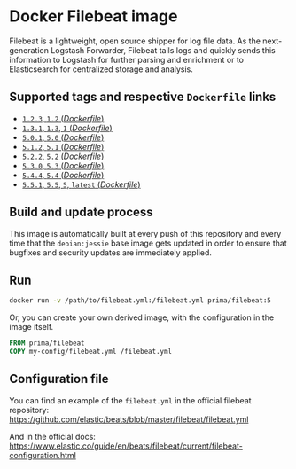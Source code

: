 # Docker Filebeat image

Filebeat is a lightweight, open source shipper for log file data. As the next-generation Logstash Forwarder, Filebeat tails logs and quickly sends this information to Logstash for further parsing and enrichment or to Elasticsearch for centralized storage and analysis.

## Supported tags and respective `Dockerfile` links

-	[`1.2.3`, `1.2` (*Dockerfile*)](https://github.com/primait/docker-filebeat/blob/master/1.2/Dockerfile)
-	[`1.3.1`, `1.3`, `1` (*Dockerfile*)](https://github.com/primait/docker-filebeat/blob/master/1.3/Dockerfile)
-	[`5.0.1`, `5.0` (*Dockerfile*)](https://github.com/primait/docker-filebeat/blob/master/5.0/Dockerfile)
-	[`5.1.2`, `5.1` (*Dockerfile*)](https://github.com/primait/docker-filebeat/blob/master/5.1/Dockerfile)
-	[`5.2.2`, `5.2` (*Dockerfile*)](https://github.com/primait/docker-filebeat/blob/master/5.2/Dockerfile)
-	[`5.3.0`, `5.3` (*Dockerfile*)](https://github.com/primait/docker-filebeat/blob/master/5.3/Dockerfile)
-	[`5.4.4`, `5.4` (*Dockerfile*)](https://github.com/primait/docker-filebeat/blob/master/5.4/Dockerfile)
-	[`5.5.1`, `5.5`, `5`, `latest` (*Dockerfile*)](https://github.com/primait/docker-filebeat/blob/master/5.5/Dockerfile)

## Build and update process

This image is automatically built at every push of this repository and every time that the `debian:jessie` base image gets updated in order to ensure that bugfixes and security updates are immediately applied.

## Run

```bash
docker run -v /path/to/filebeat.yml:/filebeat.yml prima/filebeat:5
```

Or, you can create your own derived image, with the configuration in the image itself.

```dockerfile
FROM prima/filebeat
COPY my-config/filebeat.yml /filebeat.yml
```

## Configuration file

You can find an example of the `filebeat.yml` in the official filebeat repository: https://github.com/elastic/beats/blob/master/filebeat/filebeat.yml

And in the official docs: https://www.elastic.co/guide/en/beats/filebeat/current/filebeat-configuration.html
